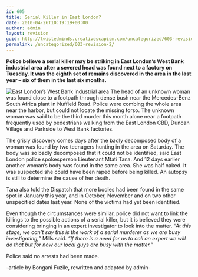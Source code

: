 ```yaml
---
id: 605
title: Serial Killer in East London?
date: 2010-04-26T10:19:19+00:00
author: admin
layout: revision
guid: http://twistedminds.creativescapism.com/uncategorized/603-revision-2/
permalink: /uncategorized/603-revision-2/
---
```

<p class="dropcap-first">
  <strong>Police believe a serial killer may be striking in East London’s West Bank industrial area after a severed head was found next to a factory on Tuesday. It was the eighth set of remains discovered in the area in the last year – six of them in the last six months.</strong>
</p>

<img src="img/post/EastLondon.jpg" alt="East London’s West Bank industrial area" title="The bushy area on the right is where a number of murders have taken place since last year" class="left" /> The head of an unknown woman was found close to a footpath through dense bush near the Mercedes-Benz South Africa plant in Nuffield Road. Police were combing the whole area near the harbor, but could not locate the missing torso. The unknown woman was said to be the third murder this month alone near a footpath frequently used by pedestrians walking from the East London CBD, Duncan Village and Parkside to West Bank factories.

The grisly discovery comes days after the badly decomposed body of a woman was found by two teenagers hunting in the area on Saturday. The body was so badly decomposed that it could not be identified, said East London police spokesperson Lieutenant Mtati Tana. And 12 days earlier another woman’s body was found in the same area. She was half naked. It was suspected she could have been raped before being killed. An autopsy is still to determine the cause of her death.

Tana also told the Dispatch that more bodies had been found in the same spot in January this year, and in October, November and on two other unspecified dates last year. None of the victims had yet been identified.

Even though the circumstances were similar, police did not want to link the killings to the possible actions of a serial killer, but it is believed they were considering bringing in an expert investigator to look into the matter. _“At this stage, we can’t say this is the work of a serial murderer as we are busy investigating,”_ Mills said. _“If there is a need for us to call an expert we will do that but for now our local guys are busy with the matter.”_

Police said no arrests had been made.

-article by Bongani Fuzile, rewritten and adapted by admin-